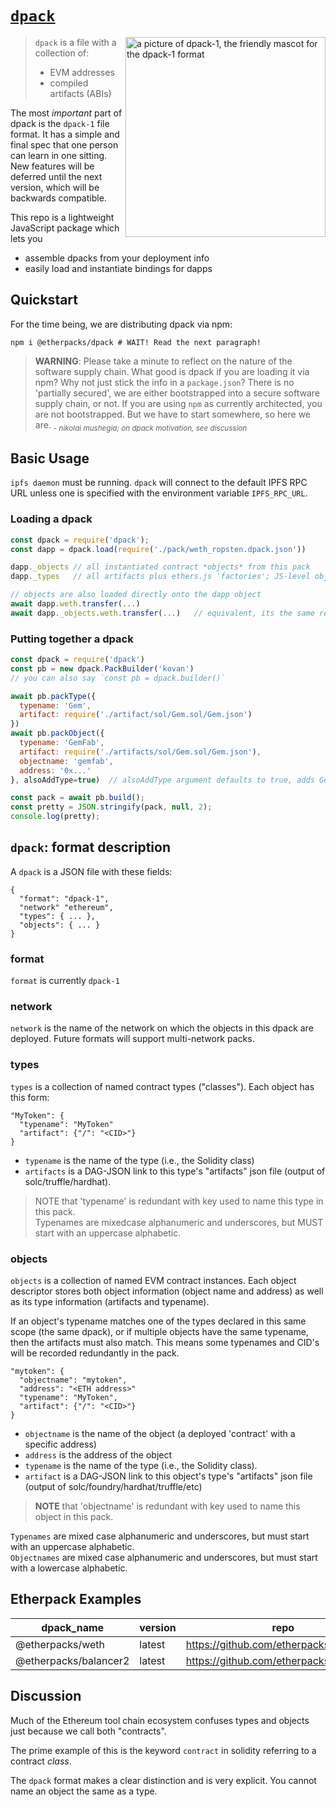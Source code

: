
[`dpack`](https://github.com/dapphub/dpack)
======

<img align="right" src="https://x.mypinata.cloud/ipfs/QmZ9RVSRkTsqVg4CHdHfQQxWXmHWrWwoF3Nd2t5E6cz6fN" height="320" alt="a picture of dpack-1, the friendly mascot for the dpack-1 format">

>  `dpack` is a file with a collection of:
>   - EVM addresses
>   - compiled artifacts (ABIs)

The most _important_ part of dpack is the `dpack-1` file format.
It has a simple and final spec that one person can learn in one sitting.
New features will be deferred until the next version, which will be backwards
compatible.

This repo is a lightweight JavaScript package which lets you   
- assemble dpacks from your deployment info   
- easily load and instantiate bindings for dapps   


## Quickstart 

For the time being, we are distributing dpack via npm:

```shell
npm i @etherpacks/dpack # WAIT! Read the next paragraph!
```


> **WARNING**: Please take a minute to reflect on the nature of the software supply chain.
> What good is dpack if you are loading it via npm? Why not just stick the info in a `package.json`?
> There is no 'partially secured', we are either bootstrapped into a secure software supply chain, or not.
> If you are using `npm` as currently architected, you are not bootstrapped. But we have to start somewhere,
> so here we are.
<sub><i>- nikolai mushegia; on dpack motivation, see discussion</i></sub>


## Basic Usage

`ipfs daemon` must be running. `dpack` will connect to the default IPFS RPC URL unless one is specified with the environment variable `IPFS_RPC_URL`.

### Loading a dpack

```javascript
const dpack = require('dpack');
const dapp = dpack.load(require('./pack/weth_ropsten.dpack.json'))

dapp._objects // all instantiated contract *objects* from this pack
dapp._types   // all artifacts plus ethers.js 'factories'; JS-level objects that deploy new instances of contracts

// objects are also loaded directly onto the dapp object
await dapp.weth.transfer(...)
await dapp._objects.weth.transfer(...)   // equivalent, its the same reference
```

### Putting together a dpack

```javascript
const dpack = require('dpack')
const pb = new dpack.PackBuilder('kovan')
// you can also say `const pb = dpack.builder()`

await pb.packType({
  typename: 'Gem',
  artifact: require('./artifact/sol/Gem.sol/Gem.json')
})
await pb.packObject({
  typename: 'GemFab',
  artifact: require('./artifacts/sol/Gem.sol/Gem.json'),
  objectname: 'gemfab',
  address: '0x...'
}, alsoAddType=true)  // alsoAddType argument defaults to true, adds GemFab+artifact to types

const pack = await pb.build();
const pretty = JSON.stringify(pack, null, 2);
console.log(pretty);
```

## `dpack`: format description

A `dpack` is a JSON file with these fields:

```jsonc
{
  "format": "dpack-1",
  "network" "ethereum",
  "types": { ... },
  "objects": { ... }
}
```

### format

`format` is currently `dpack-1`

### network

`network` is the name of the network on which the objects in this dpack are deployed. Future formats will support multi-network packs.

### types

`types` is a collection of named contract types ("classes"). Each object has this form:

```jsonc
"MyToken": {
  "typename": "MyToken"
  "artifact": {"/": "<CID>"}
}
```

* `typename` is the name of the type (i.e., the Solidity class)
* `artifacts` is a DAG-JSON link to this type's "artifacts" json file (output of solc/truffle/hardhat).

> NOTE that 'typename' is redundant with key used to name this type in this pack.   
> Typenames are mixedcase alphanumeric and underscores, but MUST start with an uppercase alphabetic.   

### objects

`objects` is a collection of named EVM contract instances.
Each object descriptor stores both object information (object name and address)
as well as its type information (artifacts and typename).

If an object's typename matches one of the types declared in this same scope (the same dpack),
or if multiple objects have the same typename, then the artifacts must also match. This means
some typenames and CID's will be recorded redundantly in the pack.

```jsonc
"mytoken": {
  "objectname": "mytoken",
  "address": "<ETH address>"
  "typename": "MyToken",
  "artifact": {"/": "<CID>"}
}
```

* `objectname` is the name of the object (a deployed 'contract' with a specific address)
* `address` is the address of the object
* `typename` is the name of the type (i.e., the Solidity class).
* `artifact` is a DAG-JSON link to this object's type's "artifacts" json file (output of solc/foundry/hardhat/truffle/etc)

>  **NOTE** that 'objectname' is redundant with key used to name this object in this pack.
   
`Typenames` are mixed case alphanumeric and underscores, but must start with an uppercase alphabetic.   
`Objectnames` are mixed case alphanumeric and underscores, but must start with a lowercase alphabetic.   

## Etherpack Examples

| **dpack_name**        | **version** | **repo**                                |
|-----------------------|-------------|-----------------------------------------|
| @etherpacks/weth      | latest      | https://github.com/etherpacks/weth      |
| @etherpacks/balancer2 | latest      | https://github.com/etherpacks/balancer2 |

## Discussion

Much of the Ethereum tool chain ecosystem confuses types and objects just because we call both "contracts".

The prime example of this is the keyword `contract` in solidity referring to a contract *class*.

The `dpack` format makes a clear distinction and is very explicit. You cannot name an object the same as a type.

